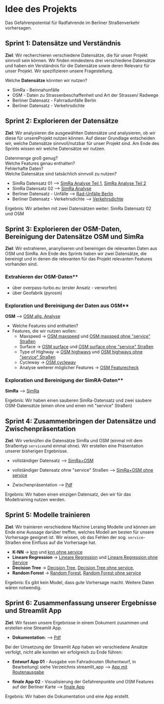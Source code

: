 # Idee des Projekts

Das Gefahrenpotential für Radfahrende im Berliner Straßenverkehr vorhersagen.


## Sprint 1: Datensätze und Verständnis

**Ziel**: Wir recherchieren verschiedene Datensätze, die für unser Projekt sinnvoll sein können.
Wir finden mindestens drei verschiedene Datensätze und haben ein Verständnis für die Datensätze sowie deren Relevanz für unser Projekt.
Wir spezifizieren unsere Fragestellung. 

Welche **Datensätze** könnten wir nutzen?

- SimRa - Beinnahunfälle 
- OSM  - Daten zu Strassenbeschaffenheit und Art der Strassen/ Radwege
- Berliner Datensatz - Fahrradunfälle Berlin
- Berliner Datensatz - Verkehrsdichte


## Sprint 2: Explorieren der Datensätze

**Ziel**: Wir analysieren die ausgewählten Datensätze und analysieren, ob wir diese für unsereProjekt nutzen können. Auf dieser Grundlage entscheiden wir, welche Datensätze sinnvoll/nutzbar für unser Projekt sind. Am Ende des Sprints wissen wir welche Datensätze wir nutzen.

Datenmenge groß genug?  
Welche Features genau enthalten?  
Fehlerhafte Daten?  
Welche Datensätze sind tatsächlich sinnvoll zu nutzen?  

- SimRa Datensatz 01  -->  [SimRa Analyse Teil 1](notebooks/simra/01_simra_data_analysis.ipynb), [SimRa Analyse Teil 2](notebooks/simra/02_simra_data_analysis.ipynb)
- SimRa Datensatz 02  -->  [SimRa Analyse](notebooks/simra/simra_data_all.ipynb)
- Berliner Datensatz - Unfälle -->  [Rad-Unfälle Berlin](notebooks/notebooks_unused/radunfaelle)
- Berliner Datensatz - Verkehrsdichte  -->  [Verkehrsdichte](notebooks/notebooks_unused/verkehrsdichte)

Ergebnis: Wir arbeiten mit zwei Datensätzen weiter: SimRa Datensatz 02 und OSM 


## Sprint 3: Explorieren der OSM-Daten, Bereinigung der Datensätze OSM und SimRa

**Ziel**: Wir extrahieren, ananyliseren und bereinigen die relevanten Daten aus OSM und SimRa. 
Am Ende des Sprints haben wir zwei Datensätze, die bereinigt und in denen die relevanten für das Projekt relevanten Features vorhanden sind.

### Extrahieren der OSM-Daten**
- über overpass-turbo.eu (erster Ansatz - verworfen)
- über Geofabrik (pyrosm) 


### Exploration und Bereinigung der Daten aus OSM**  

**OSM** -->   [OSM allg. Analyse](notebooks/osm/OSM_network_type_cycle_analyse1.ipynb)

- Welche Features sind enthalten?
- Features, die wir nutzen wollen:
    - Maxspeed  &rarr; [OSM maxspeed](notebooks/osm/osm_maxspeed.ipynb) und
      [OSM maxsped ohne "service" Straßen](notebooks/osm/osm_maxspeed_noservice.ipynb)
    - Surface &rarr; [OSM surface](notebooks/osm/osm_surface.ipynb) und
      [OSM surface ohne "service" Straßen](notebooks/osm/osm_surface_noservice.ipynb)
    - Type of Highway &rarr; [OSM highways](notebooks/osm/osm_highway.ipynb) und
      [OSM highways ohne "service" Straßen](notebooks/osm/osm_highway_no_service.ipynb)
    - Cycleway &rarr; [OSM cycleway](notebooks/osm/osm_cycleway_bicycle.ipynb)
    - Analyse weiterer möglicher Features &rarr; [OSM Featurecheck](notebooks/osm/osm_features_check.ipynb)



### Exploration und Bereinigung der SimRA-Daten**

**SimRa** -->  [SimRa](notebooks/simra/simra_data_all.ipynb)


Ergebnis: Wir haben einen sauberen SimRa-Datensatz und zwei saubere OSM-Datensätze (einen ohne und einen mit "service" Straßen)


## Sprint 4: Zusammenbringen der Datensätze und Zwischenpräsentation

**Ziel**: Wir verknüfen die Datensätze SimRa und OSM (einmal mit dem Straßentyp `service`und einmal ohne). Wir erstellen eine Präsentation unserer bisherigen Ergebnisse.

- vollständiger Datensatz -->  [SimRa+OSM](notebooks/joined_datasets/simra_plus_osm_all.ipynb)
- vollständiger Datensatz ohne "service" Straßen --> [SimRa+OSM ohne service](notebooks/joined_datasets/simra_osm_no_service_all.geojson)


  
- Zwischenpräsentation --> [Pdf](Zwischenpräsentation_IKT.pdf)

Ergebnis: Wir haben einen einzigen Datensatz, den wir für das Modeltraining nutzen werden.


## Sprint 5: Modelle trainieren

**Ziel**: Wir trainieren verschiedene Machine Leraing Modelle und können am Ende eine Aussage darüber treffen, welches Modell am besten für unsere Vorhersage geeignet ist.
Wir wissen, ob das Fehlen der sog. `service`-Straßen eine Einfluss auf die Vorhersage hat.

- **K-NN** &rarr; [knn](notebooks/training/kNN__Min_max_Scaler.ipynb) und [knn ohne service](notebooks/training/kNN__Min_max_Scaler_noService.ipynb)
- **Lineare Regression** &rarr; [Lineare Regression](notebooks/training/lineareRegression_3.ipynb) und [Lineare Regression ohne Service](notebooks/training/lineareRegression_noService.ipynb)
- **Decision Tree** &rarr; [Decision Tree](notebooks/training/decision_tree/decision_trees.ipynb),
  [Decision Tree ohne service](notebooks/training/decision_tree/decision_trees_without_service.ipynb), 
- **Random Forest** &rarr; [Random Forest](notebooks/training/random_forest/random_forest_2.ipynb), 
[Random Forest ohne service](notebooks/training/random_forest/random_forest_noservice.ipynb)


Ergebnis: Es gibt kein Model, dass gute Vorhersage macht. Weitere Daten wären notwendig.


## Sprint 6: Zusammenfassung unserer Ergebnisse und Streamlit App

**Ziel**: Wir fassen unsere Ergebnisse in einem Dokument zusammen und erstellen eine Streamlit App.

- **Dokumentation**:  --> [Pdf](Dokumentation.pdf)  

Bei der Umsetzung der Streamlit App haben wir verschiedene Ansätze verfolgt, nicht alle konnten wir erfolgreich zu Ende führen:

- **Entwurf App 01** - Ausgabe von Fahradrouten (Rohentwurf, in Bearbeitung) siehe Verzeichnis streamlit_app --> [App mit Routenausgabe](streamlit/streamlit_app) 

- **finale App 02** - Visualisierung der Gefahrenpunkte und OSM Features auf der Berliner Karte --> [finale App](streamlit/streamlit_app_02/safecycling.py)  

Ergebnis: Wir haben die Dokumentation und eine App erstellt.

